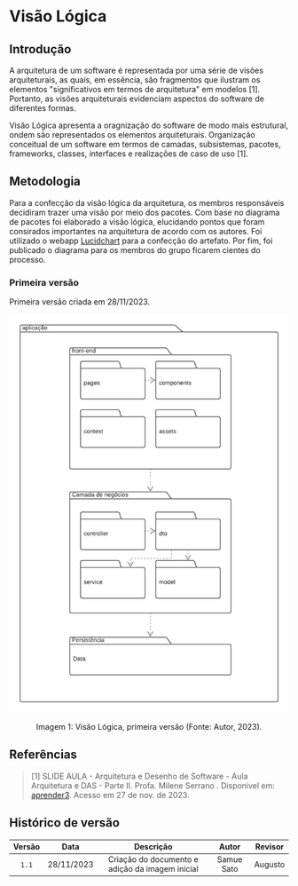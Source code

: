 # Visão Lógica

## Introdução

A arquitetura de um software é representada por uma série de visões arquiteturais, as quais, em essência, são fragmentos que ilustram os elementos "significativos em termos de arquitetura" em modelos [1]. Portanto, as visões arquiteturais evidenciam aspectos do software de diferentes formas.

Visão Lógica apresenta a oragnização do software de modo mais estrutural, ondem são representados os elementos arquiteturais. Organização conceitual de um software em termos de camadas, subsistemas, pacotes, frameworks, classes, interfaces e realizações de caso de uso [1].

## Metodologia

Para a confecção da visão lógica da arquitetura, os membros responsáveis decidiram trazer uma visão por meio dos pacotes. Com base no diagrama de pacotes foi elaborado a visão lógica, elucidando pontos que foram consirados importantes na arquitetura de acordo com os autores. Foi utilizado o webapp [Lucidchart](https://www.lucidchart.com/pages/) para a confecção do artefato. Por fim, foi publicado o diagrama para os membros do grupo ficarem cientes do processo.

### Primeira versão

Primeira versão criada em 28/11/2023.

<center>
    <img src="visaoLogicaV1.png"/>
    <p> Imagem 1: Visão Lógica, primeira versão (Fonte: Autor, 2023).</p> 
</center>



## Referências

> [1] SLIDE AULA - Arquitetura e Desenho de Software - Aula Arquitetura e DAS - Parte II. Profa. Milene Serrano . Disponivel em: [aprender3](https://aprender3.unb.br/pluginfile.php/2649469/mod_label/intro/Arquitetura%20e%20Desenho%20de%20Software%20-%20Aula%20Arquitetura%20e%20DAS%20-%20Parte%20II%20-%20Profa.%20Milene.pdf). Acesso em 27 de nov. de 2023.


## Histórico de versão

| Versão |    Data    |                Descrição                 |     Autor     |    Revisor    |
| :----: | :--------: | :--------------------------------------: | :-----------: | :-----------: |
| `1.1`  | 28/11/2023 |Criação do documento e adição da imagem inicial |   Samue Sato  |    Augusto    |

